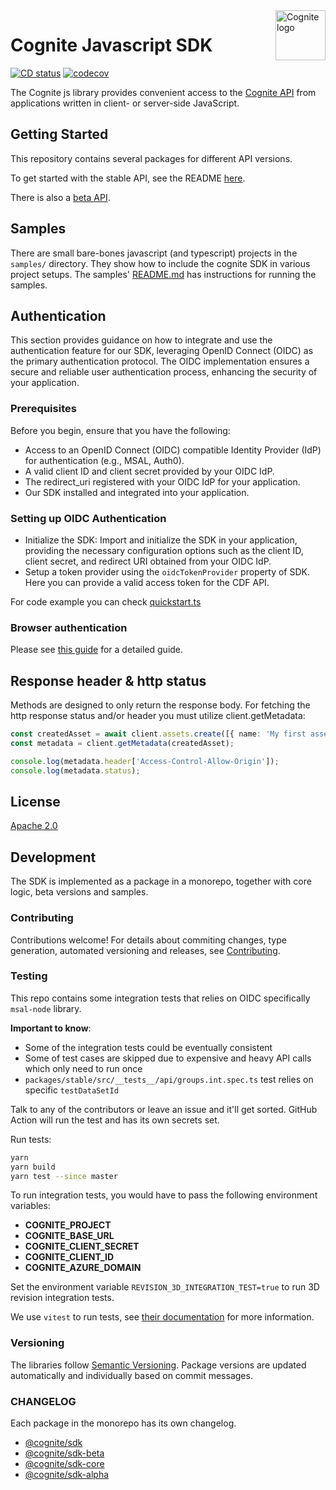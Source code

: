 <a href="https://cognite.com/">
    <img src="./cognite_logo.png" alt="Cognite logo" title="Cognite" align="right" height="80" />
</a>

# Cognite Javascript SDK

[![CD status](https://github.com/cognitedata/cognite-sdk-js/actions/workflows/release.yaml/badge.svg)](https://github.com/cognitedata/cognite-sdk-js/actions/workflows/release.yaml)
[![codecov](https://codecov.io/gh/cognitedata/cognite-sdk-js/branch/master/graph/badge.svg)](https://codecov.io/gh/cognitedata/cognite-sdk-js)

The Cognite js library provides convenient access to the [Cognite API](https://doc.cognitedata.com/dev/) from
applications written in client- or server-side JavaScript.

## Getting Started

This repository contains several packages for different API versions.

To get started with the stable API, see the README [here](./packages/stable/README.md).

There is also a [beta API](./packages/beta/README.md).

## Samples

There are small bare-bones javascript (and typescript) projects in the `samples/` directory.
They show how to include the cognite SDK in various project setups.
The samples' [README.md](./samples/README.md) has instructions for running the samples.

## Authentication

This section provides guidance on how to integrate and use the authentication feature for our SDK, leveraging OpenID Connect (OIDC) as the primary authentication protocol. The OIDC implementation ensures a secure and reliable user authentication process, enhancing the security of your application.

### Prerequisites
Before you begin, ensure that you have the following:

- Access to an OpenID Connect (OIDC) compatible Identity Provider (IdP) for authentication (e.g., MSAL, Auth0).
- A valid client ID and client secret provided by your OIDC IdP.
- The redirect_uri registered with your OIDC IdP for your application.
- Our SDK installed and integrated into your application.


### Setting up OIDC Authentication

- Initialize the SDK: Import and initialize the SDK in your application, providing the necessary configuration options such as the client ID, client secret, and redirect URI obtained from your OIDC IdP.
- Setup a token provider using the `oidcTokenProvider` property of SDK. Here you can provide a valid access token for the CDF API.

For code example you can check [quickstart.ts](https://github.com/cognitedata/cognite-sdk-js/blob/master/samples/nodejs/oidc-typescript/quickstart.ts#L1)

### Browser authentication

Please see [this guide](./guides/authentication.md) for a detailed guide.

## Response header & http status

Methods are designed to only return the response body. For fetching the http response status and/or header you must utilize client.getMetadata:

```ts
const createdAsset = await client.assets.create([{ name: 'My first asset' }]);
const metadata = client.getMetadata(createdAsset);

console.log(metadata.header['Access-Control-Allow-Origin']);
console.log(metadata.status);
```

## License

[Apache 2.0](https://www.apache.org/licenses/LICENSE-2.0)

## Development

The SDK is implemented as a package in a monorepo, together with core logic, beta versions and samples.

### Contributing

Contributions welcome!
For details about commiting changes, type generation, automated versioning and releases, see [Contributing](./CONTRIBUTING.md).

### Testing

This repo contains some integration tests that relies on OIDC specifically `msal-node` library. 

**Important to know**: 
- Some of the integration tests could be eventually consistent 
- Some of test cases are skipped due to expensive and heavy API calls which only need to run once
- `packages/stable/src/__tests__/api/groups.int.spec.ts` test relies on specific `testDataSetId`

Talk to any of the contributors or leave an issue and it'll get sorted.
GitHub Action will run the test and has its own secrets set.

Run tests:

```bash
yarn
yarn build
yarn test --since master
```

To run integration tests, you would have to pass the following environment variables:

- **COGNITE_PROJECT**
- **COGNITE_BASE_URL**
- **COGNITE_CLIENT_SECRET**
- **COGNITE_CLIENT_ID**
- **COGNITE_AZURE_DOMAIN**

Set the environment variable `REVISION_3D_INTEGRATION_TEST=true` to run 3D revision integration tests.

We use `vitest` to run tests, see [their documentation](https://vitest.dev/) for more information.


### Versioning

The libraries follow [Semantic Versioning](https://semver.org/).
Package versions are updated automatically and individually based on commit messages.

### CHANGELOG

Each package in the monorepo has its own changelog.

- [@cognite/sdk](./packages/stable/CHANGELOG.md)
- [@cognite/sdk-beta](./packages/beta/CHANGELOG.md)
- [@cognite/sdk-core](./packages/core/CHANGELOG.md)
- [@cognite/sdk-alpha](./packages/alpha/CHANGELOG.md)
